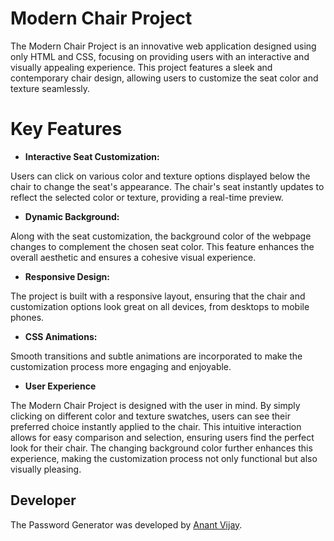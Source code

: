 # Modern Chair Project
  
The Modern Chair Project is an innovative web application designed using only HTML and CSS, focusing on providing users with an interactive and visually appealing experience. This project features a sleek and contemporary chair design, allowing users to customize the seat color and texture seamlessly.

# Key Features

* **Interactive Seat Customization:**

Users can click on various color and texture options displayed below the chair to change the seat's appearance.
The chair's seat instantly updates to reflect the selected color or texture, providing a real-time preview.

* **Dynamic Background:**

Along with the seat customization, the background color of the webpage changes to complement the chosen seat color.
This feature enhances the overall aesthetic and ensures a cohesive visual experience.

* **Responsive Design:**

The project is built with a responsive layout, ensuring that the chair and customization options look great on all devices, from desktops to mobile phones.

* **CSS Animations:**

Smooth transitions and subtle animations are incorporated to make the customization process more engaging and enjoyable.

* **User Experience**
  
The Modern Chair Project is designed with the user in mind. By simply clicking on different color and texture swatches, users can see their preferred choice instantly applied to the chair. This intuitive interaction allows for easy comparison and selection, ensuring users find the perfect look for their chair. The changing background color further enhances this experience, making the customization process not only functional but also visually pleasing.

Developer
---------

The Password Generator was developed by [Anant Vijay](https://github.com/AnantVijay16).







